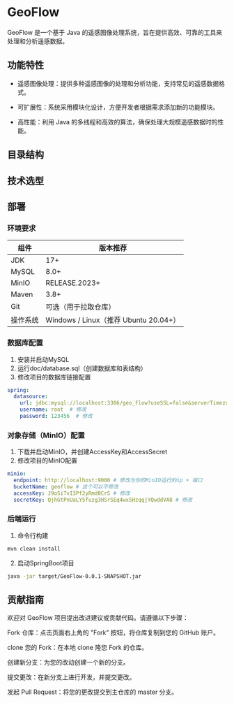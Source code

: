 # GeoFlow
GeoFlow 是一个基于 Java 的遥感图像处理系统，旨在提供高效、可靠的工具来处理和分析遥感数据。
## 功能特性
- 遥感图像处理：提供多种遥感图像的处理和分析功能，支持常见的遥感数据格式。

- 可扩展性：系统采用模块化设计，方便开发者根据需求添加新的功能模块。

- 高性能：利用 Java 的多线程和高效的算法，确保处理大规模遥感数据时的性能。

## 目录结构

## 技术选型

## 部署
### 环境要求
| 组件      | 版本推荐                              |
| ------- | --------------------------------- |
| JDK     | 17+                               |
| MySQL   | 8.0+                              |
| MinIO   | RELEASE.2023+                     |
| Maven   | 3.8+                              |
| Git     | 可选（用于拉取仓库）                        |
| 操作系统    | Windows / Linux（推荐 Ubuntu 20.04+） |

### 数据库配置
1. 安装并启动MySQL
2. 运行doc/database.sql（创建数据库和表结构）
3. 修改项目的数据库链接配置
```yml
spring:
  datasource:
    url: jdbc:mysql://localhost:3306/geo_flow?useSSL=false&serverTimezone=UTC # 修改为你的数据库ip + 端口
    username: root  # 修改
    password: 123456  # 修改
```
### 对象存储（MinIO）配置
1. 下载并启动MinIO，并创建AccessKey和AccessSecret
2. 修改项目的MinIO配置
```yml
minio:
  endpoint: http://localhost:9000 # 修改为你的MinIO运行的ip + 端口
  bucketName: geoflow # 这个可以不修改
  accessKey: J9oSiTvI3Pf2yRmd0CrS # 修改
  secretKey: QjhGtPnUaLY5fuzg3HSrSEq4wx5HzqqjYQwddVA8 # 修改
```
### 后端运行
1. 命令行构建
```bash
mvn clean install
```
2. 启动SpringBoot项目
```bash
java -jar target/GeoFlow-0.0.1-SNAPSHOT.jar
```
## 贡献指南
欢迎对 GeoFlow 项目提出改进建议或贡献代码。请遵循以下步骤：

Fork 仓库：点击页面右上角的 "Fork" 按钮，将仓库复制到您的 GitHub 账户。

clone 您的 Fork：在本地 clone 隆您 Fork 的仓库。

创建新分支：为您的改动创建一个新的分支。

提交更改：在新分支上进行开发，并提交更改。

发起 Pull Request：将您的更改提交到主仓库的 master 分支。
